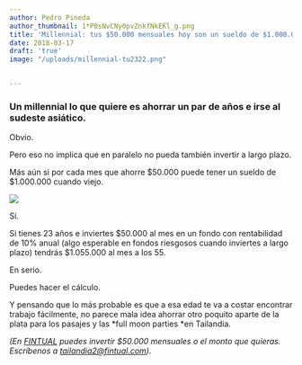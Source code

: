 ```yaml
---
author: Pedro Pineda
author_thumbnail: 1*P0sNvCNy0pvZnkfNkEKl_g.png
title: 'Millennial: tus $50.000 mensuales hoy son un sueldo de $1.000.000 en el futuro.'
date: 2018-03-17
draft: 'true'
image: "/uploads/millennial-tu2322.png"


---
```


### Un millennial lo que quiere es ahorrar un par de años e irse al sudeste asiático.

Obvio.

Pero eso no implica que en paralelo no pueda también invertir a largo plazo.

Más aún si por cada mes que ahorre $50.000 puede tener un sueldo de $1.000.000 cuando viejo.

![](/uploads/millennial-tu2322.png)

Sí.

Si tienes 23 años e inviertes $50.000 al mes en un fondo con rentabilidad de 10% anual (algo esperable en fondos riesgosos cuando inviertes a largo plazo) tendrás $1.055.000 al mes a los 55.

En serio.

Puedes hacer el cálculo.

Y pensando que lo más probable es que a esa edad te va a costar encontrar trabajo fácilmente, no parece mala idea ahorrar otro poquito aparte de la plata para los pasajes y las *full moon parties *en Tailandia.

*(En [FINTUAL](http://www.fintual.com) puedes invertir $50.000 mensuales o el monto que quieras. Escríbenos a tailandia2@fintual.com).*